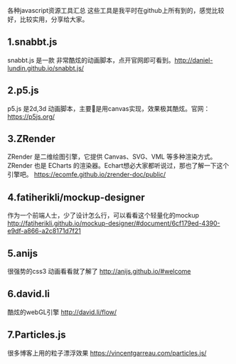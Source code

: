 各种javascript资源工具汇总
这些工具是我平时在github上所有到的，感觉比较好，比较实用，分享给大家。

1.snabbt.js
-------------
snabbt.js 是一款 非常酷炫的动画脚本，点开官网即可看到。http://daniel-lundin.github.io/snabbt.js/

2.p5.js
----------------
p5.js 是2d,3d 动画脚本，主要是用canvas实现，效果极其酷炫。官网：https://p5js.org/

3.ZRender
-------------
ZRender 是二维绘图引擎，它提供 Canvas、SVG、VML 等多种渲染方式。ZRender 也是 ECharts 的渲染器。Echart想必大家都听说过，那也了解一下这个引擎吧。
https://ecomfe.github.io/zrender-doc/public/

4.fatiherikli/mockup-designer
---------------
作为一个前端人士，少了设计怎么行，可以看看这个轻量化的mockup
http://fatiherikli.github.io/mockup-designer/#document/6cf179ed-4390-e9df-a866-a2c8171d7f21

5.anijs
-------------
很强势的css3 动画看看就了解了
http://anijs.github.io/#welcome

6.david.li
-------------
酷炫的webGL引擎
http://david.li/flow/

7.Particles.js
--------------
很多博客上用的粒子漂浮效果
https://vincentgarreau.com/particles.js/

